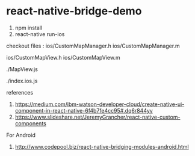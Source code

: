 # react-native-bridge-demo


1) npm install
2) react-native run-ios

checkout files :
ios/CustomMapManager.h
ios/CustomMapManager.m

ios/CustomMapView.h
ios/CustomMapView.m

./MapView.js

./index.ios.js


references 
1) https://medium.com/ibm-watson-developer-cloud/create-native-ui-component-in-react-native-6f4b7fe4cc95#.dq6r844yv
2) https://www.slideshare.net/JeremyGrancher/react-native-custom-components

For Android

1) http://www.codepool.biz/react-native-bridging-modules-android.html
